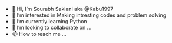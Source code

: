 - 👋 Hi, I’m Sourabh Saklani aka @Kabu1997
- 👀 I’m interested in Making intresting codes and problem solving
- 🌱 I’m currently learning Python
- 💞️ I’m looking to collaborate on ...
- 📫 How to reach me ...

<!---
Kabu1997/Kabu1997 is a ✨ special ✨ repository because its `README.md` (this file) appears on your GitHub profile.
You can click the Preview link to take a look at your changes.
--->
